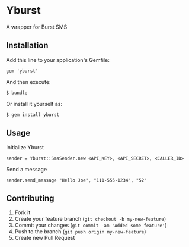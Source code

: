 # Yburst

A wrapper for Burst SMS 

## Installation

Add this line to your application's Gemfile:

    gem 'yburst'

And then execute:

    $ bundle

Or install it yourself as:

    $ gem install yburst

## Usage

Initialize Yburst

    sender = Yburst::SmsSender.new <API_KEY>, <API_SECRET>, <CALLER_ID>

Send a message

    sender.send_message "Hello Joe", "111-555-1234", "52"

## Contributing

1. Fork it
2. Create your feature branch (`git checkout -b my-new-feature`)
3. Commit your changes (`git commit -am 'Added some feature'`)
4. Push to the branch (`git push origin my-new-feature`)
5. Create new Pull Request
